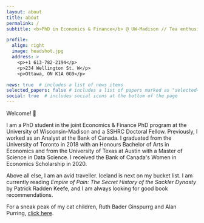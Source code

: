 ```yaml
---
layout: about
title: about
permalink: /
subtitle: <b>PhD in Economics & Finance</b> @ UW-Madison // Tea enthusiast

profile:
  align: right
  image: headshot.jpg
  address: >
    <p>+1 613-782-2194</p>
    <p>234 Wellington St. W</p>
    <p>Ottawa, ON K1A 0G9</p>

news: true  # includes a list of news items
selected_papers: false # includes a list of papers marked as "selected={true}"
social: true  # includes social icons at the bottom of the page
---
```


Welcome! :wave:

I am a PhD student in the joint Economics & Finance PhD program at the University of Wisconsin-Madison and a SSHRC Doctoral Fellow. Previously, I worked as an Analyst at the Bank of Canada. I graduated from the University of Toronto in 2018 with an Honours Bachelor of Arts in Economics and from the University of Texas at Austin with a Master of Science in Data Science. I received the Bank of Canada's Women in Economics Scholarship in 2020. 

Above all else, I am an avid traveller. Iceland is next on my bucket list. I am currently reading *Empire of Pain: The Secret History of the Sackler Dynasty* by Patrick Radden Keefe, and I am always looking for good book recommendations.

For a sneak peak of my cat children, Ruth Bader Ginspurrg and Alan Purring, [click here](https://minniehcui.github.io/assets/img/ruth_and_alan.JPG).
